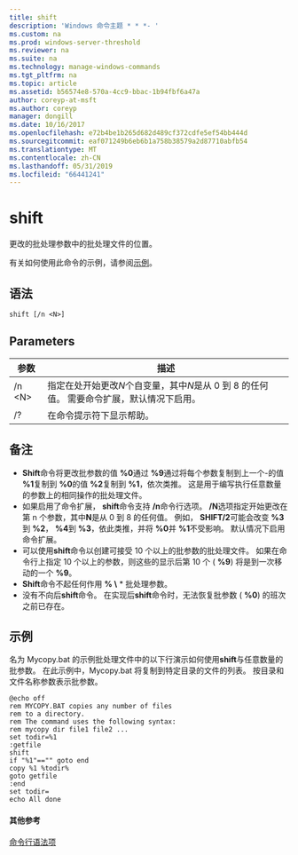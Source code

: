 ```yaml
---
title: shift
description: 'Windows 命令主题 * * *- '
ms.custom: na
ms.prod: windows-server-threshold
ms.reviewer: na
ms.suite: na
ms.technology: manage-windows-commands
ms.tgt_pltfrm: na
ms.topic: article
ms.assetid: b56574e8-570a-4cc9-bbac-1b94fbf6a47a
author: coreyp-at-msft
ms.author: coreyp
manager: dongill
ms.date: 10/16/2017
ms.openlocfilehash: e72b4be1b265d682d489cf372cdfe5ef54bb444d
ms.sourcegitcommit: eaf071249b6eb6b1a758b38579a2d87710abfb54
ms.translationtype: MT
ms.contentlocale: zh-CN
ms.lasthandoff: 05/31/2019
ms.locfileid: "66441241"
---
```

# <a name="shift"></a>shift



更改的批处理参数中的批处理文件的位置。

有关如何使用此命令的示例，请参阅[示例](#BKMK_examples)。

## <a name="syntax"></a>语法

```
shift [/n <N>]
```

## <a name="parameters"></a>Parameters

|参数|描述|
|---------|-----------|
|/n \<N>|指定在处开始更改*N*个自变量，其中*N*是从 0 到 8 的任何值。 需要命令扩展，默认情况下启用。|
|/?|在命令提示符下显示帮助。|

## <a name="remarks"></a>备注

- **Shift**命令将更改批参数的值 **%0**通过 **%9**通过将每个参数复制到上一个-的值 **%1**复制到 **%0**的值 **%2**复制到 **%1**，依次类推。 这是用于编写执行任意数量的参数上的相同操作的批处理文件。
- 如果启用了命令扩展， **shift**命令支持 **/n**命令行选项。 **/N**选项指定开始更改在第 n 个参数，其中**N**是从 0 到 8 的任何值。 例如， **SHIFT/2**可能会改变 **%3**到 **%2**， **%4**到 **%3**，依此类推，并将 **%0**并 **%1**不受影响。 默认情况下启用命令扩展。
- 可以使用**shift**命令以创建可接受 10 个以上的批参数的批处理文件。 如果在命令行上指定 10 个以上的参数，则这些的显示后第 10 个 ( **%9**) 将是到一次移动的一个 **%9**。
- **Shift**命令不起任何作用 **% \\** * 批处理参数。
- 没有不向后**shift**命令。 在实现后**shift**命令时，无法恢复批参数 ( **%0**) 的班次之前已存在。

## <a name="BKMK_examples"></a>示例

名为 Mycopy.bat 的示例批处理文件中的以下行演示如何使用**shift**与任意数量的批参数。 在此示例中，Mycopy.bat 将复制到特定目录的文件的列表。 按目录和文件名称参数表示批参数。
```
@echo off 
rem MYCOPY.BAT copies any number of files
rem to a directory.
rem The command uses the following syntax:
rem mycopy dir file1 file2 ... 
set todir=%1
:getfile
shift
if "%1"=="" goto end
copy %1 %todir%
goto getfile
:end
set todir=
echo All done
```

#### <a name="additional-references"></a>其他参考

[命令行语法项](command-line-syntax-key.md)